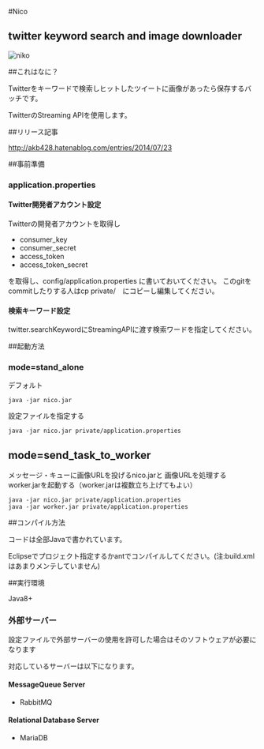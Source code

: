 #Nico

## twitter keyword search and image downloader

![niko](http://i.imgur.com/detsLKI.jpg)


##これはなに？

Twitterをキーワードで検索しヒットしたツイートに画像があったら保存するバッチです。

TwitterのStreaming APIを使用します。

##リリース記事

http://akb428.hatenablog.com/entries/2014/07/23

##事前準備

### application.properties

#### Twitter開発者アカウント設定

Twitterの開発者アカウントを取得し

* consumer_key
* consumer_secret
* access_token
* access_token_secret

を取得し、config/application.properties に書いておいてください。
このgitをcommitしたりする人はcp private/　にコピーし編集してください。

#### 検索キーワード設定

twitter.searchKeywordにStreamingAPIに渡す検索ワードを指定してください。

##起動方法

### mode=stand_alone

デフォルト

	java -jar nico.jar

設定ファイルを指定する

	java -jar nico.jar private/application.properties

## mode=send_task_to_worker

メッセージ・キューに画像URLを投げるnico.jarと
画像URLを処理するworker.jarを起動する（worker.jarは複数立ち上げてもよい）

	java -jar nico.jar private/application.properties
	java -jar worker.jar private/application.properties
	

##コンパイル方法

コードは全部Javaで書かれています。

Eclipseでプロジェクト指定するかantでコンパイルしてください。(注:build.xmlはあまりメンテしていません)


##実行環境

Java8+


### 外部サーバー

設定ファイルで外部サーバーの使用を許可した場合はそのソフトウェアが必要になります

対応しているサーバーは以下になります。

#### MessageQueue Server
* RabbitMQ

#### Relational Database Server
* MariaDB


